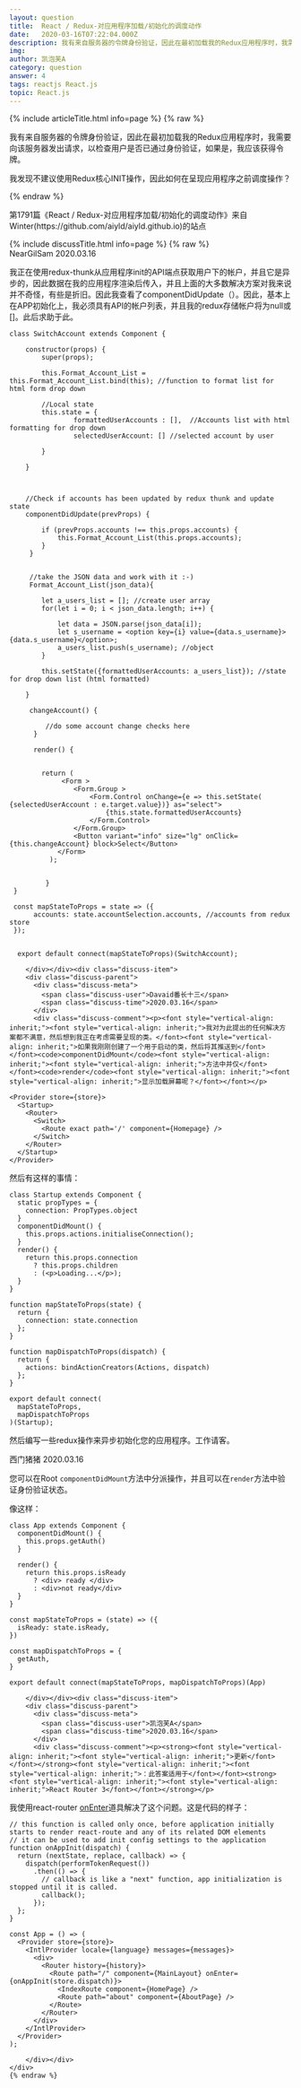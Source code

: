 ```yaml
---
layout: question
title:  React / Redux-对应用程序加载/初始化的调度动作
date:   2020-03-16T07:22:04.000Z
description: 我有来自服务器的令牌身份验证，因此在最初加载我的Redux应用程序时，我需要向该服务器发出请求，以检查用户是否已通过身份验证，如果是，我应该获得令牌。...
img: 
author: 凯泡芙A
category: question
answer: 4
tags: reactjs React.js
topic: React.js
---
```

<div class="article-root">
  <div class="article">
    {% include articleTitle.html info=page %}
    {% raw %}
    <div class="article-content"><p><font style="vertical-align: inherit;"><font style="vertical-align: inherit;">我有来自服务器的令牌身份验证，因此在最初加载我的Redux应用程序时，我需要向该服务器发出请求，以检查用户是否已通过身份验证，如果是，我应该获得令牌。</font></font></p>

<p><font style="vertical-align: inherit;"><font style="vertical-align: inherit;">我发现不建议使用Redux核心INIT操作，因此如何在呈现应用程序之前调度操作？</font></font></p></div>
    {% endraw %}
  </div>
  <p class="winter_mark">第1791篇《React / Redux-对应用程序加载/初始化的调度动作》来自Winter(https://github.com/aiyld/aiyld.github.io)的站点</p>
  <div class="discuss-wrapper">
    {% include discussTitle.html info=page %}
    {% raw %}
    <div class="discuss-list">
    <div class="discuss-item">
        <div class="discuss-parent">
          <div class="discuss-meta">
            <span class="discuss-user">NearGilSam</span>
            <span class="discuss-time">2020.03.16</span>
          </div>
          <div class="discuss-comment"><p><font style="vertical-align: inherit;"><font style="vertical-align: inherit;">我正在使用redux-thunk从应用程序init的API端点获取用户下的帐户，并且它是异步的，因此数据在我的应用程序渲染后传入，并且上面的大多数解决方案对我来说并不奇怪，有些是折旧。</font><font style="vertical-align: inherit;">因此我查看了componentDidUpdate（）。</font><font style="vertical-align: inherit;">因此，基本上在APP初始化上，我必须具有API的帐户列表，并且我的redux存储帐户将为null或[]。</font><font style="vertical-align: inherit;">此后求助于此。</font></font></p>

<pre><code>class SwitchAccount extends Component {<font></font>
<font></font>
    constructor(props) {<font></font>
        super(props);<font></font>
<font></font>
        this.Format_Account_List = this.Format_Account_List.bind(this); //function to format list for html form drop down<font></font>
<font></font>
        //Local state<font></font>
        this.state = {<font></font>
                formattedUserAccounts : [],  //Accounts list with html formatting for drop down<font></font>
                selectedUserAccount: [] //selected account by user<font></font>
<font></font>
        }<font></font>
<font></font>
    }<font></font>
<font></font>
<font></font>
<font></font>
    //Check if accounts has been updated by redux thunk and update state<font></font>
    componentDidUpdate(prevProps) {<font></font>
<font></font>
        if (prevProps.accounts !== this.props.accounts) {<font></font>
            this.Format_Account_List(this.props.accounts);<font></font>
        }<font></font>
     }<font></font>
<font></font>
<font></font>
     //take the JSON data and work with it :-)   <font></font>
     Format_Account_List(json_data){<font></font>
<font></font>
        let a_users_list = []; //create user array<font></font>
        for(let i = 0; i &lt; json_data.length; i++) {<font></font>
<font></font>
            let data = JSON.parse(json_data[i]);<font></font>
            let s_username = &lt;option key={i} value={data.s_username}&gt;{data.s_username}&lt;/option&gt;;<font></font>
            a_users_list.push(s_username); //object<font></font>
        }<font></font>
<font></font>
        this.setState({formattedUserAccounts: a_users_list}); //state for drop down list (html formatted)<font></font>
<font></font>
    }<font></font>
<font></font>
     changeAccount() {<font></font>
<font></font>
         //do some account change checks here<font></font>
      }<font></font>
<font></font>
      render() {<font></font>
<font></font>
<font></font>
        return (<font></font>
             &lt;Form &gt;<font></font>
                &lt;Form.Group &gt;<font></font>
                    &lt;Form.Control onChange={e =&gt; this.setState( {selectedUserAccount : e.target.value})} as="select"&gt;<font></font>
                        {this.state.formattedUserAccounts}<font></font>
                    &lt;/Form.Control&gt;<font></font>
                &lt;/Form.Group&gt;<font></font>
                &lt;Button variant="info" size="lg" onClick={this.changeAccount} block&gt;Select&lt;/Button&gt;<font></font>
            &lt;/Form&gt;<font></font>
          );<font></font>
<font></font>
<font></font>
         }    <font></font>
 }<font></font>
<font></font>
 const mapStateToProps = state =&gt; ({<font></font>
      accounts: state.accountSelection.accounts, //accounts from redux store<font></font>
 });<font></font>
<font></font>
<font></font>
  export default connect(mapStateToProps)(SwitchAccount);<font></font>
</code></pre></div>
        </div></div><div class="discuss-item">
        <div class="discuss-parent">
          <div class="discuss-meta">
            <span class="discuss-user">Davaid番长十三</span>
            <span class="discuss-time">2020.03.16</span>
          </div>
          <div class="discuss-comment"><p><font style="vertical-align: inherit;"><font style="vertical-align: inherit;">我对为此提出的任何解决方案都不满意，然后想到我正在考虑需要呈现的类。</font><font style="vertical-align: inherit;">如果我刚刚创建了一个用于启动的类，然后将其推送到</font></font><code>componentDidMount</code><font style="vertical-align: inherit;"><font style="vertical-align: inherit;">方法中并仅</font></font><code>render</code><font style="vertical-align: inherit;"><font style="vertical-align: inherit;">显示加载屏幕呢？</font></font></p>

<pre><code>&lt;Provider store={store}&gt;<font></font>
  &lt;Startup&gt;<font></font>
    &lt;Router&gt;<font></font>
      &lt;Switch&gt;<font></font>
        &lt;Route exact path='/' component={Homepage} /&gt;<font></font>
      &lt;/Switch&gt;<font></font>
    &lt;/Router&gt;<font></font>
  &lt;/Startup&gt;<font></font>
&lt;/Provider&gt;<font></font>
</code></pre>

<p><font style="vertical-align: inherit;"><font style="vertical-align: inherit;">然后有这样的事情：</font></font></p>

<pre><code>class Startup extends Component {<font></font>
  static propTypes = {<font></font>
    connection: PropTypes.object<font></font>
  }<font></font>
  componentDidMount() {<font></font>
    this.props.actions.initialiseConnection();<font></font>
  }<font></font>
  render() {<font></font>
    return this.props.connection<font></font>
      ? this.props.children<font></font>
      : (&lt;p&gt;Loading...&lt;/p&gt;);<font></font>
  }<font></font>
}<font></font>
<font></font>
function mapStateToProps(state) {<font></font>
  return {<font></font>
    connection: state.connection<font></font>
  };<font></font>
}<font></font>
<font></font>
function mapDispatchToProps(dispatch) {<font></font>
  return {<font></font>
    actions: bindActionCreators(Actions, dispatch)<font></font>
  };<font></font>
}<font></font>
<font></font>
export default connect(<font></font>
  mapStateToProps,<font></font>
  mapDispatchToProps<font></font>
)(Startup);<font></font>
</code></pre>

<p><font style="vertical-align: inherit;"><font style="vertical-align: inherit;">然后编写一些redux操作来异步初始化您的应用程序。</font><font style="vertical-align: inherit;">工作请客。</font></font></p></div>
        </div></div><div class="discuss-item">
        <div class="discuss-parent">
          <div class="discuss-meta">
            <span class="discuss-user">西门猪猪</span>
            <span class="discuss-time">2020.03.16</span>
          </div>
          <div class="discuss-comment"><p><font style="vertical-align: inherit;"><font style="vertical-align: inherit;">您可以在Root </font></font><code>componentDidMount</code><font style="vertical-align: inherit;"><font style="vertical-align: inherit;">方法中</font><font style="vertical-align: inherit;">分派操作，</font><font style="vertical-align: inherit;">并且可以在</font></font><code>render</code><font style="vertical-align: inherit;"><font style="vertical-align: inherit;">方法中验证身份验证状态。</font></font></p>

<p><font style="vertical-align: inherit;"><font style="vertical-align: inherit;">像这样：</font></font></p>

<pre><code>class App extends Component {<font></font>
  componentDidMount() {<font></font>
    this.props.getAuth()<font></font>
  }<font></font>
<font></font>
  render() {<font></font>
    return this.props.isReady<font></font>
      ? &lt;div&gt; ready &lt;/div&gt;<font></font>
      : &lt;div&gt;not ready&lt;/div&gt;<font></font>
  }<font></font>
}<font></font>
<font></font>
const mapStateToProps = (state) =&gt; ({<font></font>
  isReady: state.isReady,<font></font>
})<font></font>
<font></font>
const mapDispatchToProps = {<font></font>
  getAuth,<font></font>
}<font></font>
<font></font>
export default connect(mapStateToProps, mapDispatchToProps)(App)<font></font>
</code></pre></div>
        </div></div><div class="discuss-item">
        <div class="discuss-parent">
          <div class="discuss-meta">
            <span class="discuss-user">凯泡芙A</span>
            <span class="discuss-time">2020.03.16</span>
          </div>
          <div class="discuss-comment"><p><strong><font style="vertical-align: inherit;"><font style="vertical-align: inherit;">更新</font></font></strong><font style="vertical-align: inherit;"><font style="vertical-align: inherit;">：此答案适用于</font></font><strong><font style="vertical-align: inherit;"><font style="vertical-align: inherit;">React Router 3</font></font></strong></p>

<p><font style="vertical-align: inherit;"><font style="vertical-align: inherit;">我使用react-router </font></font><a href="https://github.com/reactjs/react-router/blob/master/docs/API.md#onenternextstate-replace-callback" rel="nofollow noreferrer"><font style="vertical-align: inherit;"><font style="vertical-align: inherit;">onEnter</font></font></a><font style="vertical-align: inherit;"><font style="vertical-align: inherit;">道具</font><font style="vertical-align: inherit;">解决了这个问题</font><font style="vertical-align: inherit;">。</font><font style="vertical-align: inherit;">这是代码的样子：</font></font></p>

<pre class="lang-js prettyprint-override"><code>// this function is called only once, before application initially starts to render react-route and any of its related DOM elements<font></font>
// it can be used to add init config settings to the application<font></font>
function onAppInit(dispatch) {<font></font>
  return (nextState, replace, callback) =&gt; {<font></font>
    dispatch(performTokenRequest())<font></font>
      .then(() =&gt; {<font></font>
        // callback is like a "next" function, app initialization is stopped until it is called.<font></font>
        callback();<font></font>
      });<font></font>
  };<font></font>
}<font></font>
<font></font>
const App = () =&gt; (<font></font>
  &lt;Provider store={store}&gt;<font></font>
    &lt;IntlProvider locale={language} messages={messages}&gt;<font></font>
      &lt;div&gt;<font></font>
        &lt;Router history={history}&gt;<font></font>
          &lt;Route path="/" component={MainLayout} onEnter={onAppInit(store.dispatch)}&gt;<font></font>
            &lt;IndexRoute component={HomePage} /&gt;<font></font>
            &lt;Route path="about" component={AboutPage} /&gt;<font></font>
          &lt;/Route&gt;<font></font>
        &lt;/Router&gt;<font></font>
      &lt;/div&gt;<font></font>
    &lt;/IntlProvider&gt;<font></font>
  &lt;/Provider&gt;<font></font>
);<font></font>
</code></pre></div>
        </div></div>
    </div>
    {% endraw %}
  </div>
<div>
